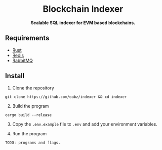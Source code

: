 <h1 align="center">
<strong>Blockchain Indexer</strong>
</h1>
<p align="center">
<strong>Scalable SQL indexer for EVM based blockchains.</strong>
</p>

## Requirements

- [Rust](https://www.rust-lang.org/tools/install)
- [Redis](https://redis.io/)
- [RabbitMQ](https://www.rabbitmq.com/)

## Install

1. Clone the repository

```
git clone https://github.com/eabz/indexer && cd indexer
```

2. Build the program

```
cargo build --release
```

3. Copy the `.env.example` file to `.env` and add your environment variables.

4. Run the program

`TODO: programs and flags.`
